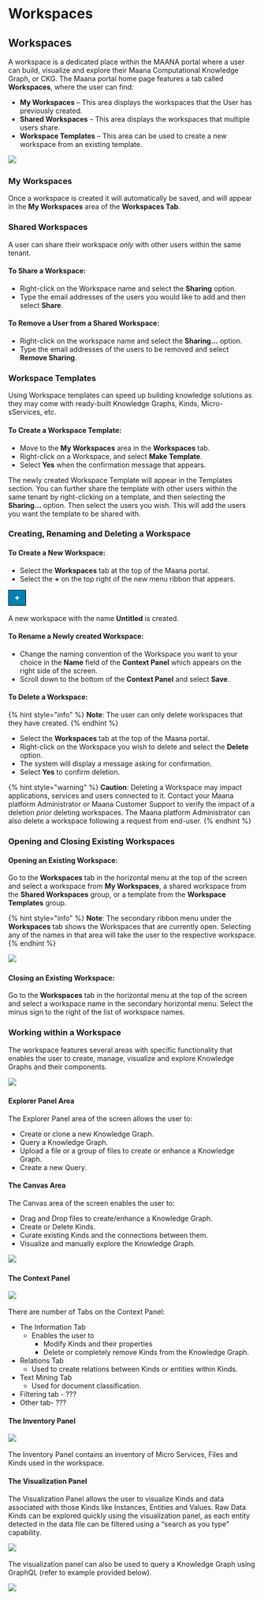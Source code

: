 # Workspaces

## Workspaces

A workspace is a dedicated place within the MAANA portal where a user can build, visualize and explore their Maana Computational Knowledge Graph, or CKG.  The Maana portal home page features a tab called **Workspaces**, where the user can find:

* **My Workspaces** – This area displays the workspaces that the User has previously created.
* **Shared Workspaces** – This area displays the workspaces that multiple users share.
* **Workspace Templates** – This area can be used to create a new workspace from an existing template.

![](https://gitbooktrainingmaterials.blob.core.windows.net/images/image%20%287%29.png)

### My Workspaces

Once a workspace is created it will automatically be saved, and will appear in the **My Workspaces** area of the **Workspaces Tab**. 

### Shared Workspaces

A user can share their workspace _only_ with other users within the same tenant.  

#### To Share a Workspace:

* Right-click on the Workspace name and select the **Sharing** option.
* Type the email addresses of the users you would like to add and then select **Share**.

#### To Remove a User from a Shared Workspace:

* Right-click on the workspace name and select the **Sharing...** option.
* Type the email addresses of the users to be removed and select **Remove Sharing**.

### Workspace Templates

Using Workspace templates can speed up building knowledge solutions as they may come with ready-built Knowledge Graphs, Kinds, Micro-sServices, etc.

#### To Create a Workspace Template:

* Move to the **My Workspaces** area in the **Workspaces** tab.
* Right-click on a Workspace, and select **Make Template**.
* Select **Yes** when the confirmation message that appears.

The newly created Workspace Template will appear in the Templates section. You can further share the template with other users within the same tenant by right-clicking on a template, and then selecting the **Sharing…** option.  Then select the users you wish.  This will add the users you want the template to be shared with.

### Creating, Renaming and Deleting a Workspace

#### To Create a New Workspace:

* Select the **Workspaces** tab at the top of the Maana portal.
* Select the **+** on the top right of the new menu ribbon that appears. 

![](../../.gitbook/assets/image%20%285%29.png)

A new workspace with the name **Untitled** is created.

#### To Rename a Newly created Workspace:

* Change the naming convention of the Workspace  you want to your choice in the **Name** field of the **Context Panel** which appears on the right side of the screen.
* Scroll down to the bottom of the **Context Panel** and select **Save**.

#### To Delete a Workspace:

{% hint style="info" %}
**Note**:  The user can only delete workspaces that they have created.
{% endhint %}

* Select the **Workspaces** tab at the top of the Maana portal.
* Right-click on the Workspace you wish to delete and select the **Delete** option.
* The system will display a message asking for confirmation. 
* Select **Yes** to confirm deletion.

{% hint style="warning" %}
**Caution**:  Deleting a Workspace may impact applications, services and users connected to it. Contact your Maana platform Administrator or Maana Customer Support to verify the impact of a deletion _prior_ deleting workspaces. The Maana platform Administrator can also delete a workspace following a request from end-user.
{% endhint %}

### Opening and Closing Existing Workspaces 

#### Opening an Existing Workspace:

Go to the **Workspaces** tab in the horizontal menu at the top of the screen and select a workspace from **My Workspaces**, a shared workspace from the **Shared Workspaces** group, or a template from the **Workspace Templates** group.

{% hint style="info" %}
**Note**: The secondary ribbon menu under the **Workspaces** tab shows the Workspaces that are currently open. Selecting any of the names in that area will take the user to the respective workspace.
{% endhint %}

![](https://gitbooktrainingmaterials.blob.core.windows.net/images/image006.png)

#### Closing an Existing Workspace:

Go to the **Workspaces** tab in the horizontal menu at the top of the screen and select a workspace name in the secondary horizontal menu.  Select the minus sign to the right of the list of workspace names.

### Working within a Workspace 

The workspace features several areas with specific functionality that enables the user to create, manage, visualize and explore Knowledge Graphs and their components.

![](https://gitbooktrainingmaterials.blob.core.windows.net/images/image007.png)

#### Explorer Panel Area

The Explorer Panel area of the screen allows the user to:

* Create or clone a new Knowledge Graph.
* Query a Knowledge Graph.
* Upload a file or a group of files to create or enhance a Knowledge Graph.
* Create a new Query.

#### The Canvas Area

The Canvas area of the screen enables the user to:

* Drag and Drop files to create/enhance a Knowledge Graph.
* Create or Delete Kinds.
* Curate existing Kinds and the connections between them.
* Visualize and manually explore the Knowledge Graph.

![](https://gitbooktrainingmaterials.blob.core.windows.net/images/image008.png)

#### The Context Panel 

![](https://gitbooktrainingmaterials.blob.core.windows.net/images/image009.png)

There are  number of Tabs on the Context Panel:

* The Information Tab
  * Enables the user to
    * Modify Kinds and their properties
    * Delete or completely remove Kinds from the Knowledge Graph.
* Relations Tab
  * Used to create relations between Kinds or entities within Kinds.
* Text Mining Tab
  *  Used for document classification.
* Filtering tab - ???
* Other tab- ???

#### The Inventory Panel 

![](https://gitbooktrainingmaterials.blob.core.windows.net/images/image010.png)

The Inventory Panel contains an inventory of Micro Services, Files and Kinds used in the workspace.

#### The Visualization Panel

The Visualization Panel allows the user to visualize Kinds and data associated with those Kinds like Instances, Entities and Values.  Raw Data Kinds can be explored quickly using the visualization panel, as each entity detected in the data file can be filtered using a “search as you type” capability.

![](https://gitbooktrainingmaterials.blob.core.windows.net/images/image011.png)

The visualization panel can also be used to query a Knowledge Graph using GraphQL \(refer to example provided below\).

![](https://gitbooktrainingmaterials.blob.core.windows.net/images/image012.png)



